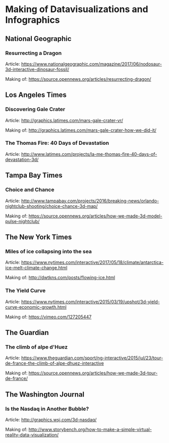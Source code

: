 # Making of Datavisualizations and Infographics

## National Geographic

### Resurrecting a Dragon

Article: https://www.nationalgeographic.com/magazine/2017/06/nodosaur-3d-interactive-dinosaur-fossil/

Making of: https://source.opennews.org/articles/resurrecting-dragon/

## Los Angeles Times

### Discovering Gale Crater

Article: http://graphics.latimes.com/mars-gale-crater-vr/

Making of: http://graphics.latimes.com/mars-gale-crater-how-we-did-it/

### The Thomas Fire: 40 Days of Devastation

Article: http://www.latimes.com/projects/la-me-thomas-fire-40-days-of-devastation-3d/


## Tampa Bay Times


### Choice and Chance

Article: http://www.tampabay.com/projects/2016/breaking-news/orlando-nightclub-shooting/choice-chance-3d-map/

Making of: https://source.opennews.org/articles/how-we-made-3d-model-pulse-nightclub/


## The New York Times


### Miles of ice collapsing into the sea

Article: https://www.nytimes.com/interactive/2017/05/18/climate/antarctica-ice-melt-climate-change.html

Making of: http://dwtkns.com/posts/flowing-ice.html

### The Yield Curve 

Article: https://www.nytimes.com/interactive/2015/03/19/upshot/3d-yield-curve-economic-growth.html

Making of: https://vimeo.com/127205447


## The Guardian


### The climb of alpe d'Huez

Article: https://www.theguardian.com/sport/ng-interactive/2015/jul/23/tour-de-france-the-climb-of-alpe-dhuez-interactive

Making of: https://source.opennews.org/articles/how-we-made-3d-tour-de-france/

## The Washington Journal


### Is the Nasdaq in Another Bubble?

Article: http://graphics.wsj.com/3d-nasdaq/

Making of: http://www.storybench.org/how-to-make-a-simple-virtual-reality-data-visualization/
